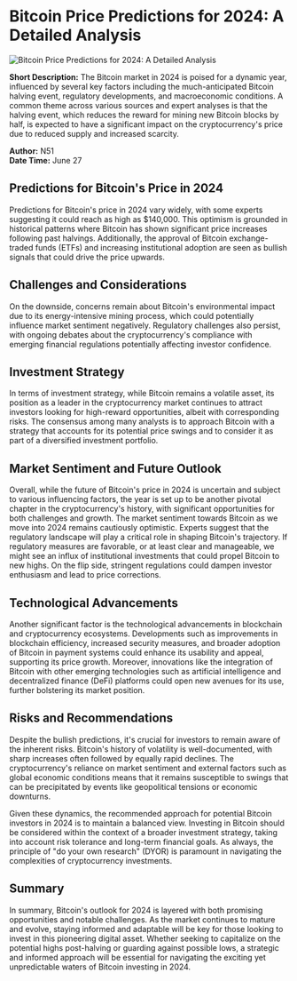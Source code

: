 # Bitcoin Price Predictions for 2024: A Detailed Analysis

![Bitcoin Price Predictions for 2024: A Detailed Analysis](https://uploads-ssl.webflow.com/665f9886cd4e586a9a14dc8c/6698e22c5bc18fadd08a3832_Bitcoin%20Price%20Predictions%20for%202024_%20A%20Detailed%20Analysis.png)

**Short Description:** The Bitcoin market in 2024 is poised for a dynamic year, influenced by several key factors including the much-anticipated Bitcoin halving event, regulatory developments, and macroeconomic conditions. A common theme across various sources and expert analyses is that the halving event, which reduces the reward for mining new Bitcoin blocks by half, is expected to have a significant impact on the cryptocurrency's price due to reduced supply and increased scarcity.

**Author:** N51  
**Date Time:** June 27

## Predictions for Bitcoin's Price in 2024

Predictions for Bitcoin's price in 2024 vary widely, with some experts suggesting it could reach as high as $140,000. This optimism is grounded in historical patterns where Bitcoin has shown significant price increases following past halvings. Additionally, the approval of Bitcoin exchange-traded funds (ETFs) and increasing institutional adoption are seen as bullish signals that could drive the price upwards.

## Challenges and Considerations

On the downside, concerns remain about Bitcoin's environmental impact due to its energy-intensive mining process, which could potentially influence market sentiment negatively. Regulatory challenges also persist, with ongoing debates about the cryptocurrency's compliance with emerging financial regulations potentially affecting investor confidence.

## Investment Strategy

In terms of investment strategy, while Bitcoin remains a volatile asset, its position as a leader in the cryptocurrency market continues to attract investors looking for high-reward opportunities, albeit with corresponding risks. The consensus among many analysts is to approach Bitcoin with a strategy that accounts for its potential price swings and to consider it as part of a diversified investment portfolio.

## Market Sentiment and Future Outlook

Overall, while the future of Bitcoin's price in 2024 is uncertain and subject to various influencing factors, the year is set up to be another pivotal chapter in the cryptocurrency's history, with significant opportunities for both challenges and growth. The market sentiment towards Bitcoin as we move into 2024 remains cautiously optimistic. Experts suggest that the regulatory landscape will play a critical role in shaping Bitcoin's trajectory. If regulatory measures are favorable, or at least clear and manageable, we might see an influx of institutional investments that could propel Bitcoin to new highs. On the flip side, stringent regulations could dampen investor enthusiasm and lead to price corrections.

## Technological Advancements

Another significant factor is the technological advancements in blockchain and cryptocurrency ecosystems. Developments such as improvements in blockchain efficiency, increased security measures, and broader adoption of Bitcoin in payment systems could enhance its usability and appeal, supporting its price growth. Moreover, innovations like the integration of Bitcoin with other emerging technologies such as artificial intelligence and decentralized finance (DeFi) platforms could open new avenues for its use, further bolstering its market position.

## Risks and Recommendations

Despite the bullish predictions, it's crucial for investors to remain aware of the inherent risks. Bitcoin's history of volatility is well-documented, with sharp increases often followed by equally rapid declines. The cryptocurrency's reliance on market sentiment and external factors such as global economic conditions means that it remains susceptible to swings that can be precipitated by events like geopolitical tensions or economic downturns.

Given these dynamics, the recommended approach for potential Bitcoin investors in 2024 is to maintain a balanced view. Investing in Bitcoin should be considered within the context of a broader investment strategy, taking into account risk tolerance and long-term financial goals. As always, the principle of "do your own research" (DYOR) is paramount in navigating the complexities of cryptocurrency investments.

## Summary

In summary, Bitcoin's outlook for 2024 is layered with both promising opportunities and notable challenges. As the market continues to mature and evolve, staying informed and adaptable will be key for those looking to invest in this pioneering digital asset. Whether seeking to capitalize on the potential highs post-halving or guarding against possible lows, a strategic and informed approach will be essential for navigating the exciting yet unpredictable waters of Bitcoin investing in 2024.
